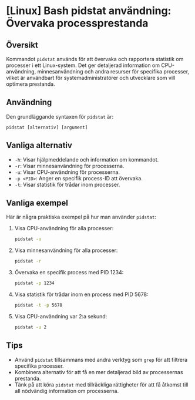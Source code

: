 # [Linux] Bash pidstat användning: Övervaka processprestanda

## Översikt
Kommandot `pidstat` används för att övervaka och rapportera statistik om processer i ett Linux-system. Det ger detaljerad information om CPU-användning, minnesanvändning och andra resurser för specifika processer, vilket är användbart för systemadministratörer och utvecklare som vill optimera prestanda.

## Användning
Den grundläggande syntaxen för `pidstat` är:

```
pidstat [alternativ] [argument]
```

## Vanliga alternativ
- `-h`: Visar hjälpmeddelande och information om kommandot.
- `-r`: Visar minnesanvändning för processerna.
- `-u`: Visar CPU-användning för processerna.
- `-p <PID>`: Anger en specifik process-ID att övervaka.
- `-t`: Visar statistik för trådar inom processer.

## Vanliga exempel
Här är några praktiska exempel på hur man använder `pidstat`:

1. Visa CPU-användning för alla processer:
   ```bash
   pidstat -u
   ```

2. Visa minnesanvändning för alla processer:
   ```bash
   pidstat -r
   ```

3. Övervaka en specifik process med PID 1234:
   ```bash
   pidstat -p 1234
   ```

4. Visa statistik för trådar inom en process med PID 5678:
   ```bash
   pidstat -t -p 5678
   ```

5. Visa CPU-användning var 2:a sekund:
   ```bash
   pidstat -u 2
   ```

## Tips
- Använd `pidstat` tillsammans med andra verktyg som `grep` för att filtrera specifika processer.
- Kombinera alternativ för att få en mer detaljerad bild av processernas prestanda.
- Tänk på att köra `pidstat` med tillräckliga rättigheter för att få åtkomst till all nödvändig information om processerna.